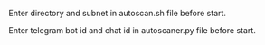 Enter directory and subnet in autoscan.sh file before start.

Enter telegram bot id and chat id in autoscaner.py file before start.
